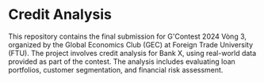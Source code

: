 # Credit Analysis

This repository contains the final submission for G'Contest 2024 Vòng 3, organized by the Global Economics Club (GEC) at Foreign Trade University (FTU). The project involves credit analysis for Bank X, using real-world data provided as part of the contest. The analysis includes evaluating loan portfolios, customer segmentation, and financial risk assessment.
